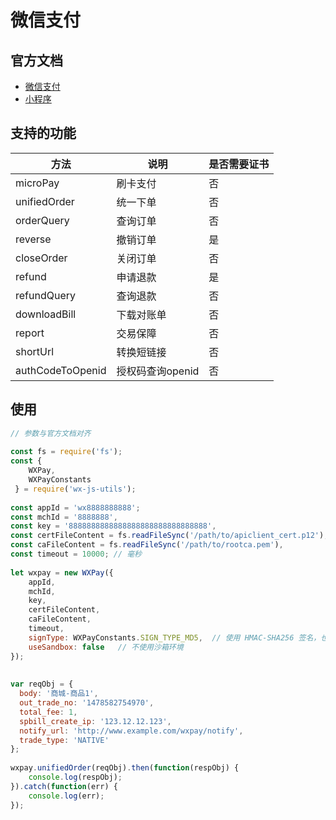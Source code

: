 # 微信支付

## 官方文档
* [微信支付](https://pay.weixin.qq.com/wiki/doc/api/index.html)
* [小程序](https://developers.weixin.qq.com/miniprogram/dev/api/api-pay.html#wxrequestpaymentobject)

## 支持的功能

| 方法 | 说明 | 是否需要证书
| --- | --- | ---
| microPay | 刷卡支付 | 否
| unifiedOrder | 统一下单 | 否
| orderQuery | 查询订单 | 否
| reverse | 撤销订单 | 是
| closeOrder | 关闭订单 | 否
| refund	 | 申请退款 | 是
| refundQuery | 查询退款 | 否
| downloadBill | 下载对账单 | 否
| report | 交易保障 | 否
| shortUrl | 转换短链接 | 否
| authCodeToOpenid | 授权码查询openid | 否

## 使用

```js
// 参数与官方文档对齐
 
const fs = require('fs');
const {
    WXPay,
    WXPayConstants
 } = require('wx-js-utils');
 
const appId = 'wx8888888888';
const mchId = '8888888',
const key = '8888888888888888888888888888888',
const certFileContent = fs.readFileSync('/path/to/apiclient_cert.p12'),
const caFileContent = fs.readFileSync('/path/to/rootca.pem'),
const timeout = 10000; // 毫秒
    
let wxpay = new WXPay({
    appId,
    mchId,
    key,
    certFileContent,
    caFileContent,
    timeout,
    signType: WXPayConstants.SIGN_TYPE_MD5,  // 使用 HMAC-SHA256 签名，也可以选择  WXPayConstants.SIGN_TYPE_MD5，小程序默认是 WXPayConstants.SIGN_TYPE_MD
    useSandbox: false   // 不使用沙箱环境
});
 
 
var reqObj = {
  body: '商城-商品1',
  out_trade_no: '1478582754970',
  total_fee: 1,
  spbill_create_ip: '123.12.12.123',
  notify_url: 'http://www.example.com/wxpay/notify',
  trade_type: 'NATIVE'
};
 
wxpay.unifiedOrder(reqObj).then(function(respObj) {
    console.log(respObj);
}).catch(function(err) {
    console.log(err);
});
```
